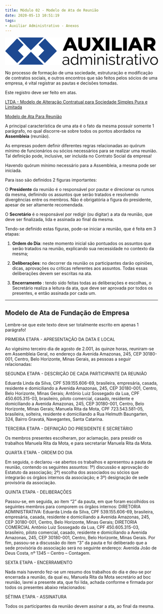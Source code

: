 ```yaml
---
title: Módulo 02 - Modelo de Ata de Reunião
date: 2020-05-13 10:51:19
tags:
- Auxiliar Administrativo - Anexos
---
```


<img src="../../../../assets/media/img/cursos/logo-auxiliar-administrativo-01.png" alt="Auxiliar Administrativo" title="Auxiliar Administrativo" class="img-50  bg-white">

No processo de formação de uma sociedade, estruturação e modificação de contratos sociais, e outros encontros que são feitos pelos sócios de uma empresa, é vital registrar as pautas e decisões tomadas.

Este registro deve ser feito em atas.

<a href="../../../../assets/content/administracao/modelos/modelo-alteracao-contratual.doc" target="_blank"><i class="icofont-download"></i>LTDA - Modelo de Alteração Contratual para Sociedade Simples Pura e Limitada</a>

<a href="../../../../assets/content/administracao/modelos/modelo-basico-ata-assembleia.doc" target="_blank"><i class="icofont-download"></i>Modelo de Ata Para Reunião</a>

A principal característica de uma ata é o fato da mesma possuir somente 1 parágrafo, no qual discorre-se sobre todos os pontos abordados na **Assembleia** (reunião).

As empresas podem definir diferentes regras relacionadas ao quórum mínimo de funcionários ou sócios necessários para se realizar uma reunião. Tal definição pode, inclusive, ser incluída no Contrato Social da empresa!

Havendo quórum mínimo necessário para a Assembleia, a mesma pode ser iniciada.

Para isso são definidos 2 figuras importantes:

O **Presidente** da reunião é o responsável por pautar e direcionar os rumos da mesma, definindo os assuntos que serão tratados e resolvendo divergências entre os membros. Não é obrigatória a figura do presidente, apesar de ser altamente recomendada.

O **Secretário** é o responsável por redigir (ou digitar) a ata da reunião, que deve ser finalizada, lida e assinada ao final da mesma.

Tendo-se definido estas figuras, pode-se iniciar a reunião, que é feita em 3 etapas:

1) **Ordem do Dia**: neste momento inicial são pontuados os assuntos que serão tratados na reunião, explicando sua necessidade no contexto da mesma;

2) **Deliberações**: no decorrer da reunião os participantes darão opiniões, dicas, aprovações ou críticas referentes aos assuntos. Todas essas deliberações devem ser escritas na ata.

3) **Encerramento** : tendo sido feitas todas as deliberações e escolhas, o Secretário realiza a leitura da ata, que deve ser aprovada por todos os presentes, e então assinada por cada um.

---

## Modelo de Ata de Fundação de Empresa

Lembre-se que este texto deve ser totalmente escrito em apenas 1 parágrafo!


PRIMEIRA ETAPA - APRESENTAÇÃO DA DATA E LOCAL

Ao vigésimo terceiro dia de agosto de 2.001, às quinze horas, reuniram-se em Assembleia Geral, no endereço da Avenida Amazonas, 245, CEP 30180-001, Centro, Belo Horizonte, Minas Gerais, as pessoas a seguir relacionadas: 

SEGUNDA ETAPA - DESCRIÇÃO DE CADA PARTICIPANTE DA REUNIÃO

Eduarda Linda da Silva, CPF 539.155.606-69, brasileira, empresária, casada, residente e domiciliando a Avenida Amazonas, 245, CEP 30180-001, Centro, Belo Horizonte, Minas Gerais; Antônio Luiz Sossegado da Lua, CPF 450.605.315-03, brasileiro, piloto comercial, casado, residente e domiciliando a Avenida Amazonas, 245, CEP 30180-001, Centro, Belo Horizonte, Minas Gerais; Manuela Rita da Mota, CPF 723.543.581-05, brasileira, solteira, residente e domiciliando a Rua Helmuth Baungarten, 324, Bairro Gravatá, Navegantes, Santa Catarina.


TERCEIRA ETAPA - DEFINIÇÃO DO PRESIDENTE E SECRETÁRIO

Os membros presentes escolheram, por aclamação, para presidir os trabalhos Manuela Rita da Mota, e para secretariar Manuela Rita da Mota.

QUARTA ETAPA - ORDEM DO DIA

Em seguida, o declarou –se abertos os trabalhos e apresentou a pauta de reunião, contendo os seguintes assuntos: 1º) discussão e aprovação do Estatuto da associação; 2º) escolha dos associados ou sócios que integrarão os órgãos internos da associação; e 3º) designação de sede provisória da associação.

QUINTA ETAPA - DELIBERAÇÕES

Passou-se, em seguida, ao item “2” da pauta, em que foram escolhidos os seguintes membros para comporem os órgãos internos: DIRETORIA ADMINISTRATIVA: Eduarda Linda da Silva, CPF 539.155.606-69, brasileira, empresária, casada, residente e domiciliando a Avenida Amazonas, 245, CEP 30180-001, Centro, Belo Horizonte, Minas Gerais; DIRETORIA COMERCIAL Antônio Luiz Sossegado da Lua, CPF 450.605.315-03, brasileiro, piloto comercial, casado, residente e domiciliando a Avenida Amazonas, 245, CEP 30180-001, Centro, Belo Horizonte, Minas Gerais. Por fim, passou-se a discussão do item “3” da pauta e foi deliberado que a sede provisória do associação será no seguinte endereço: Avenida João de Deus Costa, nº 1345 – Centro – Contagem.

SEXTA ETAPA - ENCERRAMENTO

Nada mais havendo fez-se um resumo dos trabalhos do dia e deu-se por encerrada a reunião, da qual eu, Manuela Rita da Mota secretário ad boc reunião, lavrei a presente ata, que foi lida, achada conforme e firmada por todos os presentes abaixo relacionados:                              


SÉTIMA ETAPA - ASSINATURA

Todos os participantes da reunião devem assinar a ata, ao final da mesma.
